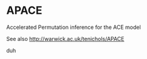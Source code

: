 APACE
=====

Accelerated Permutation inference for the ACE model

See also http://warwick.ac.uk/tenichols/APACE

duh

